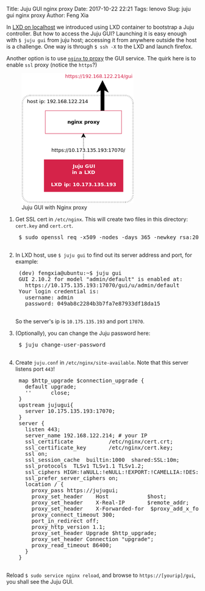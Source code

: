 Title: Juju GUI nginx proxy
Date: 2017-10-22 22:21
Tags: lenovo
Slug: juju gui nginx proxy
Author: Feng Xia


In [LXD on localhost][1] we introduced using
LXD container to bootstrap a Juju controller. 
But how to access the Juju GUI? Launching it is easy
enough with `$ juju gui` from juju host; 
accessing it from anywhere outside
the host is a challenge. One way is through `$ ssh -X` to 
the LXD and launch firefox. 

[1]: {filename}/workspace/openstack/juju%20local%20lxd.md

Another option is to use [`nginx` to proxy][2] the GUI service. The
quirk here is to enable `ssl` proxy (notice the `https`?)

[2]: https://www.nginx.com/resources/admin-guide/reverse-proxy/

<figure class="col s12 center">
  <img src="/images/juju%20gui%20nginx.png"/>
  <figcaption>Juju GUI with Nginx proxy</figcaption>
</figure>


1. Get SSL cert in `/etc/nginx`. This will create two files in this
   directory: `cert.key` and `cert.crt`.

    <pre class="brush:plain;">
    $ sudo openssl req -x509 -nodes -days 365 -newkey rsa:2048 -keyout /etc/nginx/cert.key -out /etc/nginx/cert.crt
    </pre>

2. In LXD host, use `$ juju gui` to find out its server address and
   port, for example:

    <pre class="brush:plain;">
    (dev) fengxia@ubuntu:~$ juju gui
    GUI 2.10.2 for model "admin/default" is enabled at:
      https://10.175.135.193:17070/gui/u/admin/default
    Your login credential is:
      username: admin
      password: 049ab8c2284b3b7fa7e87933df18da15
    </pre>
    
    So the server's ip is `10.175.135.193` and port `17070`.

2. (Optionally), you can change the Juju password here:
    <pre class="brush:plain;">
    $ juju change-user-password
    </pre>
    
2. Create `juju.conf` in `/etc/nginx/site-available`. Note that this
   server listens port `443`!

    <pre class="brush:plain;">
    map $http_upgrade $connection_upgrade {
      default upgrade;
      ''      close;
    }
    upstream jujugui{
      server 10.175.135.193:17070;
    }
    server {
      listen 443;
      server_name 192.168.122.214; # your IP
      ssl_certificate           /etc/nginx/cert.crt;
      ssl_certificate_key       /etc/nginx/cert.key;
      ssl on;
      ssl_session_cache  builtin:1000  shared:SSL:10m;
      ssl_protocols  TLSv1 TLSv1.1 TLSv1.2;
      ssl_ciphers HIGH:!aNULL:!eNULL:!EXPORT:!CAMELLIA:!DES:!MD5:!PSK:!RC4;
      ssl_prefer_server_ciphers on;
      location / {
        proxy_pass https://jujugui;
        proxy_set_header    Host            $host;
        proxy_set_header    X-Real-IP       $remote_addr;
        proxy_set_header    X-Forwarded-for  $proxy_add_x_forwarded_for;
        proxy_connect_timeout 300;
        port_in_redirect off;
        proxy_http_version 1.1;
        proxy_set_header Upgrade $http_upgrade;
        proxy_set_header Connection "upgrade";
        proxy_read_timeout 86400;
      }
    }
    </pre>

Reload `$ sudo service nginx reload`, and browse to
`https://[yourip]/gui`, you shall see the Juju GUI.
